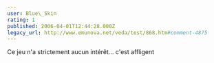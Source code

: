 ```yaml
---
user: Blue\_Skin
rating: 1
published: 2006-04-01T12:44:28.000Z
legacy_url: http://www.emunova.net/veda/test/868.htm#comment-4875
---
```

Ce jeu n'a strictement aucun intérêt... c'est affligent